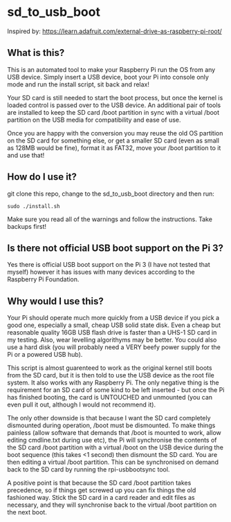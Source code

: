 # sd_to_usb_boot

Inspired by: https://learn.adafruit.com/external-drive-as-raspberry-pi-root/

## What is this?

This is an automated tool to make your Raspberry Pi run the OS from any USB device. Simply insert a USB device, boot your Pi into console only mode and run the install script, sit back and relax!

Your SD card is still needed to start the boot process, but once the kernel is loaded control is passed over to the USB device. An additional pair of tools are installed to keep the SD card /boot partition in sync with a virtual /boot partition on the USB media for compatibility and ease of use.

Once you are happy with the conversion you may reuse the old OS partition on the SD card for something else, or get a smaller SD card (even as small as 128MB would be fine), format it as FAT32, move your /boot partition to it and use that!

## How do I use it?

git clone this repo, change to the sd_to_usb_boot directory and then run:
```
sudo ./install.sh
```

Make sure you read all of the warnings and follow the instructions. Take backups first!

## Is there not official USB boot support on the Pi 3?

Yes there is official USB boot support on the Pi 3 (I have not tested that myself) however it has issues with many devices according to the Raspberry Pi Foundation.

##  Why would I use this?

Your Pi should operate much more quickly from a USB device if you pick a good one, especially a small, cheap USB solid state disk. Even a cheap but reasonable quality 16GB USB flash drive is faster than a UHS-1 SD card in my testing. Also, wear levelling algorithyms may be better. You could also use a hard disk (you will probably need a VERY beefy power supply for the Pi or a powered USB hub).

This script is almost guarenteed to work as the original kernel still boots from the SD card, but it is then told to use the USB device as the root file system. It also works with any Raspberry Pi. The only negative thing is the requirement for an SD card of some kind to be left inserted - but once the Pi has finished booting, the card is UNTOUCHED and unmounted (you can even pull it out, although I would not recommend it).

The only other downside is that because I want the SD card completely dismounted during operation, /boot must be dismounted. To make things painless (allow software that demands that /boot is mounted to work, allow editing cmdline.txt during use etc), the Pi will synchronise the contents of the SD card /boot partition with a virtual /boot on the USB device during the boot sequence (this takes <1 second) then dismount the SD card. You are then editing a virtual /boot partition. This can be synchronised on demand back to the SD card by running the rpi-usbbootsync tool.

A positive point is that because the SD card /boot partition takes precedence, so if things get screwed up you can fix things the old fashioned way. Stick the SD card in a card reader and edit files as necessary, and they will synchronise back to the virtual /boot partition on the next boot.
